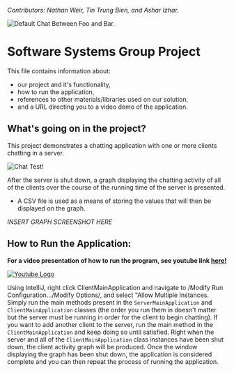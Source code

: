 *Contributors: Nathan Weir, Tin Trung Bien, and Ashar Izhar.*

![Default Chat Between Foo and Bar.](https://i.imgur.com/kUgcKAp.png)

# Software Systems Group Project
This file contains information about:
- our project and it's functionality,
- how to run the application,
- references to other materials/libraries used on our solution,
- and a URL directing you to a video demo of the application.

## What's going on in the project?
This project demonstrates a chatting application with one or more clients chatting in a server. 

![Chat Test!](https://media2.giphy.com/media/PK6K4HuWi7HNHXF3Ht/giphy.gif?cid=790b76114ff2618cc7e9eac4521ef89bd918c6f4095b1289&rid=giphy.gif&ct=g)

After the server is shut down, a graph displaying the chatting activity of all of the clients over the course of the running time of the server is presented. 
- A CSV file is used as a means of storing the values that will then be displayed on the graph. 

*INSERT GRAPH SCREENSHOT HERE*

## How to Run the Application:

**For a video presentation of how to run the program, see youtube link [here!](https://www.youtube.com/watch?v=dQw4w9WgXcQ)**

[![Youtube Logo](https://i.pinimg.com/736x/3f/d2/31/3fd231fb3eee5535d0843be57b56847e.jpg)](https://www.youtube.com/watch?v=dQw4w9WgXcQ)


Using IntelliJ, right click ClientMainApplication and navigate to /Modify Run Configuration.../Modify Options/, and select "Allow Multiple Instances.
Simply run the main methods present in the `ServerMainApplication` and `ClientMainApplication` classes (the order you run them in doesn't matter but the server must be running in order for the client to begin chatting). If you want to add another client to the server, run the main method in the `ClientMainApplication` and keep doing so until satisfied. Right when the server and all of the `ClientMainApplication` class instances have been shut down, the client activity graph will be produced. Once the window displaying the graph has been shut down, the application is considered complete and you can then repeat the process of running the application.

